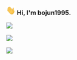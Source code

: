 ### <img src="https://github.com/bojun1995/bojun1995/blob/main/file/img/Hi.gif" width="24px" height="24px"> Hi, I'm bojun1995.

<p>
 <a href="https://github.com/bojun1995" target="_self">
   <img src="https://bojun1995-readme.vercel.app/api?username=bojun1995&show_icons=true&count_private=true&border_radius=5&title_color=41b883&bg_color=2d323c&show_owner=true&text_color=e1e1e1&icon_color=41b883&hide_border=true&locale=cn" />
 </a>
</p>

<p>
 <a href="https://github.com/bojun1995" target="_self">
   <img src="https://github-readme-streak-stats.herokuapp.com/?user=bojun1995&hide_border=true&background=2d323c&stroke=41b883&fire=41b883&ring=41b883&currStreakNum=e1e1e1&sideNums=e1e1e1&currStreakLabel=e1e1e1&sideLabels=e1e1e1&dates=e1e1e1&date_format=[Y.]n.j&locale=zh"/>
 </a>
</p>

<p>
 <a href="https://github.com/bojun1995" target="_self">
   <img src="https://bojun1995-readme.vercel.app/api/top-langs/?username=bojun1995&show_icons=true&count_private=true&border_radius=5&layout=compact&title_color=41b883&bg_color=2d323c&show_owner=true&text_color=e1e1e1&icon_color=41b883&hide_border=true&locale=cn" />
 </a>
</p>



